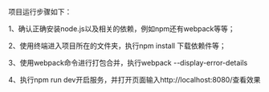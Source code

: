项目运行步骤如下：

1、确认正确安装node.js以及相关的依赖，例如npm还有webpack等等；

2、使用终端进入项目所在的文件夹，执行npm install 下载依赖件等；

3、使用webpack命令进行打包合并，执行webpack --display-error-details

4、执行npm run dev开启服务，并打开页面输入http://localhost:8080/查看效果